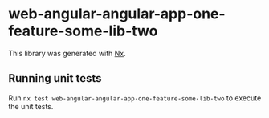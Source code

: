 # web-angular-angular-app-one-feature-some-lib-two

This library was generated with [Nx](https://nx.dev).

## Running unit tests

Run `nx test web-angular-angular-app-one-feature-some-lib-two` to execute the unit tests.
